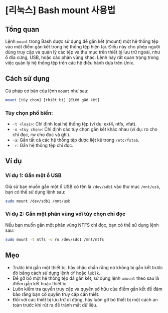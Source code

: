 # [리눅스] Bash mount 사용법

## Tổng quan
Lệnh `mount` trong Bash được sử dụng để gắn kết (mount) một hệ thống tệp vào một điểm gắn kết trong hệ thống tệp hiện tại. Điều này cho phép người dùng truy cập và quản lý các tệp và thư mục trên thiết bị lưu trữ ngoài, như ổ đĩa cứng, USB, hoặc các phân vùng khác. Lệnh này rất quan trọng trong việc quản lý hệ thống tệp trên các hệ điều hành dựa trên Unix.

## Cách sử dụng
Cú pháp cơ bản của lệnh `mount` như sau:

```bash
mount [tùy chọn] [thiết bị] [điểm gắn kết]
```

### Tùy chọn phổ biến:
- `-t <loại>`: Chỉ định loại hệ thống tệp (ví dụ: ext4, ntfs, vfat).
- `-o <tùy chọn>`: Chỉ định các tùy chọn gắn kết khác nhau (ví dụ: ro cho chỉ đọc, rw cho đọc và ghi).
- `-a`: Gắn tất cả các hệ thống tệp được liệt kê trong `/etc/fstab`.
- `-r`: Gắn hệ thống tệp chỉ đọc.

## Ví dụ
### Ví dụ 1: Gắn một ổ USB
Giả sử bạn muốn gắn một ổ USB có tên là `/dev/sdb1` vào thư mục `/mnt/usb`, bạn có thể sử dụng lệnh sau:

```bash
sudo mount /dev/sdb1 /mnt/usb
```

### Ví dụ 2: Gắn một phân vùng với tùy chọn chỉ đọc
Nếu bạn muốn gắn một phân vùng NTFS chỉ đọc, bạn có thể sử dụng lệnh sau:

```bash
sudo mount -t ntfs -o ro /dev/sdc1 /mnt/ntfs
```

## Mẹo
- Trước khi gắn một thiết bị, hãy chắc chắn rằng nó không bị gắn kết trước đó bằng cách sử dụng lệnh `df` hoặc `lsblk`.
- Để gỡ bỏ một hệ thống tệp đã gắn kết, sử dụng lệnh `umount` theo sau là điểm gắn kết hoặc thiết bị.
- Luôn kiểm tra quyền truy cập và quyền sở hữu của điểm gắn kết để đảm bảo rằng bạn có quyền truy cập cần thiết.
- Đối với các thiết bị lưu trữ di động, hãy luôn gỡ bỏ thiết bị một cách an toàn trước khi rút ra để tránh mất dữ liệu.